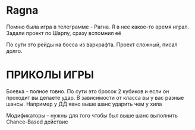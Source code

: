 # Ragna
Помню была игра в телеграмме - Рагна. Я в нее какое-то время играл.
Задали проект по Шарпу, сразу вспомнил её

По сути это рейды на босса из варкрафта.
Проект сложный, писал долго.

# ПРИКОЛЫ ИГРЫ
Боевка - полное говно. По сути это бросок 2 кубиков и если он проходит вы делаете удар.
В зависимости от класса вы у вас разные шансы. Например у ДД явно выше шанс ударить чем у хила

Модификаторы - нужны для того чтобы был выше шанс выполнить Chance-Based действие
